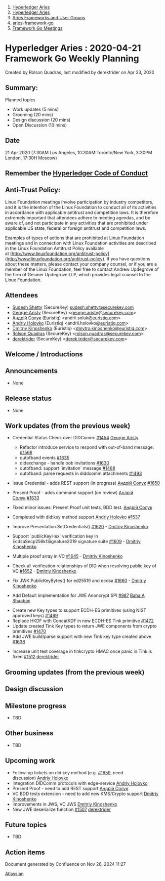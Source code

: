 1. [Hyperledger Aries](index.html)
2. [Hyperledger Aries](Hyperledger-Aries_18481154.html)
3. [Aries Frameworks and User Groups](Aries-Frameworks-and-User-Groups_18481290.html)
4. [aries-framework-go](aries-framework-go_18481606.html)
5. [Framework Go Meetings](Framework-Go-Meetings_18482076.html)

# Hyperledger Aries : 2020-04-21 Framework Go Weekly Planning

Created by Rolson Quadras, last modified by derektrider on Apr 23, 2020

## Summary:

Planned topics

- Work updates (5 mins)
- Grooming (20 mins)
- Design discussion (20 mins)
- Open Discussion (10 mins)

## Date

21 Apr 2020 (7:30AM Los Angeles, 10:30AM Toronto/New York, 3:30PM London, 17:30H Moscow)

## Remember the [Hyperledger Code of Conduct](https://lf-hyperledger.atlassian.net/wiki/display/HYP/Hyperledger+Code+of+Conduct)

## Anti-Trust Policy:

Linux Foundation meetings involve participation by industry competitors, and it is the intention of the Linux Foundation to conduct all of its activities in accordance with applicable antitrust and competition laws. It is therefore extremely important that attendees adhere to meeting agendas, and be aware of, and not participate in any activities that are prohibited under applicable US state, federal or foreign antitrust and competition laws.

Examples of types of actions that are prohibited at Linux Foundation meetings and in connection with Linux Foundation activities are described in the Linux Foundation Antitrust Policy available at [http://www.linuxfoundation.org/antitrust-policy](http://www.linuxfoundation.org/antitrust-policy). If you have questions about these matters, please contact your company counsel, or if you are a member of the Linux Foundation, feel free to contact Andrew Updegrove of the firm of Gesmer Updegrove LLP, which provides legal counsel to the Linux Foundation.

## Attendees

- [Sudesh Shetty](https://lf-hyperledger.atlassian.net/wiki/people/62334edb867a4e0070970909?ref=confluence) (SecureKey) [sudesh.shetty@securekey.com](mailto:sudesh.shetty@securekey.com)
- [George Aristy](https://lf-hyperledger.atlassian.net/wiki/people/712020:a54e9044-6519-4da3-84ed-b85f302c0029?ref=confluence) (SecureKey) &lt;george.aristy@securekey.com&gt;
- [Андрій Солук](https://lf-hyperledger.atlassian.net/wiki/people/557058:944bd0fe-c47d-4ef3-b564-b2165534d406?ref=confluence) (Euristiq) &lt;andrii.soluk@[euristiq.com](http://euristiq.com/)&gt;
- [Andriy Holovko](https://lf-hyperledger.atlassian.net/wiki/people/557058:1e0c58ac-58b3-490a-807d-e7d095a0b88d?ref=confluence) (Euristiq) &lt;andrii.holovko@[euristiq.com](http://euristiq.com)&gt;
- [Dmitriy Kinoshenko](https://lf-hyperledger.atlassian.net/wiki/people/557058:f8587cfb-189f-48fd-99b8-0f11f3d4fc50?ref=confluence) (Euristiq) &lt;dmytro.kinoshenko@euristiq.com&gt;
- [Rolson Quadras](https://lf-hyperledger.atlassian.net/wiki/people/622101eec88f1000682f2f68?ref=confluence) (SecureKey) &lt;rolson.quadras@securekey.com&gt;
- [derektrider](https://lf-hyperledger.atlassian.net/wiki/people/60b7f69348b89500697aa128?ref=confluence) (SecureKey) &lt;derek.trider@securekey.com&gt;

## Welcome / Introductions

## Announcements

- None

## Release status

- None

## Work updates (from the previous week)

- Credential Status Check over DIDComm: [#1454](https://github.com/hyperledger/aries-framework-go/issues/1454) [George Aristy](https://lf-hyperledger.atlassian.net/wiki/people/712020:a54e9044-6519-4da3-84ed-b85f302c0029?ref=confluence)
  
  - Refactor introduce service to respond with out-of-band message: [#1568](https://github.com/hyperledger/aries-framework-go/issues/1568)
  - outofband events [#1635](https://github.com/hyperledger/aries-framework-go/pull/1635)
  - didexchange - handle oob invitations [#1630](https://github.com/hyperledger/aries-framework-go/pull/1630)
  - outofband: support \`invitation\` message [#1488](https://github.com/hyperledger/aries-framework-go/issues/1488)
  - outofband: parse requests in diddcomm attachments [#1493](https://github.com/hyperledger/aries-framework-go/issues/1493)
- Issue Credential - adds REST support (in progress) [Андрій Солук](https://lf-hyperledger.atlassian.net/wiki/people/557058:944bd0fe-c47d-4ef3-b564-b2165534d406?ref=confluence) [#1650](https://github.com/hyperledger/aries-framework-go/issues/1650)
- Present Proof - adds command support (on review) [Андрій Солук](https://lf-hyperledger.atlassian.net/wiki/people/557058:944bd0fe-c47d-4ef3-b564-b2165534d406?ref=confluence) [#1633](https://github.com/hyperledger/aries-framework-go/issues/1633)
- Fixed minor issues: Present Proof unit tests, BDD test. [Андрій Солук](https://lf-hyperledger.atlassian.net/wiki/people/557058:944bd0fe-c47d-4ef3-b564-b2165534d406?ref=confluence)
- Completed with did:key method support [Andriy Holovko](https://lf-hyperledger.atlassian.net/wiki/people/557058:1e0c58ac-58b3-490a-807d-e7d095a0b88d?ref=confluence) [#1537](https://github.com/hyperledger/aries-framework-go/issues/1537)
- Improve Presentation.SetCredentials() [#1620](https://github.com/hyperledger/aries-framework-go/issues/1620) - [Dmitriy Kinoshenko](https://lf-hyperledger.atlassian.net/wiki/people/557058:f8587cfb-189f-48fd-99b8-0f11f3d4fc50?ref=confluence)
- Support \`publicKeyHex\` verification key in EcdsaSecp256k1Signature2019 signature suite [#1609](https://github.com/hyperledger/aries-framework-go/issues/1609) - [Dmitriy Kinoshenko](https://lf-hyperledger.atlassian.net/wiki/people/557058:f8587cfb-189f-48fd-99b8-0f11f3d4fc50?ref=confluence)
- Multiple proof array in VC [#1645](https://github.com/hyperledger/aries-framework-go/issues/1645) - [Dmitriy Kinoshenko](https://lf-hyperledger.atlassian.net/wiki/people/557058:f8587cfb-189f-48fd-99b8-0f11f3d4fc50?ref=confluence)
- Check all verification relationships of DID when resolving public key of VC [#1652](https://github.com/hyperledger/aries-framework-go/issues/1652) - [Dmitriy Kinoshenko](https://lf-hyperledger.atlassian.net/wiki/people/557058:f8587cfb-189f-48fd-99b8-0f11f3d4fc50?ref=confluence)
- Fix JWK.PublicKeyBytes() for ed25519 and ecdsa [#1660](https://github.com/hyperledger/aries-framework-go/issues/1660) - [Dmitriy Kinoshenko](https://lf-hyperledger.atlassian.net/wiki/people/557058:f8587cfb-189f-48fd-99b8-0f11f3d4fc50?ref=confluence)
- Add Default implementation for JWE Anoncrypt SPI [#987](https://github.com/hyperledger/aries-framework-go/issues/987) [Baha A Shaaban](https://lf-hyperledger.atlassian.net/wiki/people/712020:c6fcc16a-f888-4bb1-bef3-41f4da326364?ref=confluence)

<!--THE END-->

- Create new Key types to support ECDH-ES primitives (using NIST approved keys) [#1469](https://github.com/hyperledger/aries-framework-go/issues/1469)
- Replace HKDF with ConcatKDF in new ECDH-ES Tink primitive [#1472](https://github.com/hyperledger/aries-framework-go/issues/1472)
- Update created Tink Key types to return JWE components from crypto primitives [#1470](https://github.com/hyperledger/aries-framework-go/issues/1470)
- Add JWE build/parse support with new Tink key type created above [#1638](https://github.com/hyperledger/aries-framework-go/issues/1638)

<!--THE END-->

- Increase unit test coverage in tinkcrypto HMAC once panic in Tink is fixed [#1512](https://github.com/hyperledger/aries-framework-go/issues/1512) [derektrider](https://lf-hyperledger.atlassian.net/wiki/people/60b7f69348b89500697aa128?ref=confluence)

## Grooming updates (from the previous week)

## Design discussion

## Milestone progress

- TBD

## Other business

- TBD

## Upcoming work

- Follow-up tickets on did:key method (e.g. [#1659](https://github.com/hyperledger/aries-framework-go/issues/1659), need discussion) [Andriy Holovko](https://lf-hyperledger.atlassian.net/wiki/people/557058:1e0c58ac-58b3-490a-807d-e7d095a0b88d?ref=confluence)
- Integration DIDComm protocols with edge-service [Andriy Holovko](https://lf-hyperledger.atlassian.net/wiki/people/557058:1e0c58ac-58b3-490a-807d-e7d095a0b88d?ref=confluence)
- Present Proof - need to add REST support [Андрій Солук](https://lf-hyperledger.atlassian.net/wiki/people/557058:944bd0fe-c47d-4ef3-b564-b2165534d406?ref=confluence)
- VC BDD tests extension - need to add new KMS/Crypto support [Dmitriy Kinoshenko](https://lf-hyperledger.atlassian.net/wiki/people/557058:f8587cfb-189f-48fd-99b8-0f11f3d4fc50?ref=confluence)
- Improvements in JWS, VC JWS [Dmitriy Kinoshenko](https://lf-hyperledger.atlassian.net/wiki/people/557058:f8587cfb-189f-48fd-99b8-0f11f3d4fc50?ref=confluence)
- New JWE deserialize function [#1507](https://github.com/hyperledger/aries-framework-go/issues/1507) [derektrider](https://lf-hyperledger.atlassian.net/wiki/people/60b7f69348b89500697aa128?ref=confluence)

## Future topics

- TBD

## Action items

Document generated by Confluence on Nov 26, 2024 11:27

[Atlassian](http://www.atlassian.com/)
